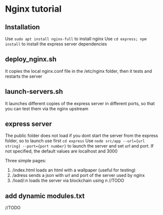 # Nginx tutorial

## Installation
Use ```sudo apt install nginx-full``` to install nginx
Use ```cd express; npm install``` to install the express server dependencies

## deploy_nginx.sh
It copies the local nginx.conf file in the /etc/nginx folder, then it tests and restarts the server

## launch-servers.sh
It launches different copies of the express server in different ports, so that you can test them via the nginx upstream

## express server
The public folder does not load if you dont start the server from the express folder, so to launch use first ```cd express```
Use ```node src/app --url={url string} --port={port number}``` to launch the server and set url and port. If not specified, the default values are localhost and 3000

Three simple pages:
  1. /index.html loads an html with a wallpaper (useful for testing)
  2. /adress sends a json with url and port of the server used by nginx
  3. /load/:n loads the server via blockchain using n //TODO

## add dynamic modules.txt
//TODO